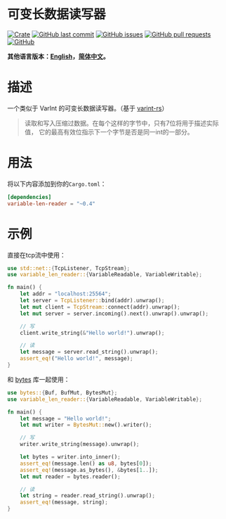 # 可变长数据读写器

[![Crate](https://img.shields.io/crates/v/variable-len-reader.svg)](https://crates.io/crates/variable-len-reader)
[![GitHub last commit](https://img.shields.io/github/last-commit/xuxiaocheng0201/variable-len-reader)](https://github.com/xuxiaocheng0201/variable-len-reader/commits/master)
[![GitHub issues](https://img.shields.io/github/issues-raw/xuxiaocheng0201/variable-len-reader)](https://github.com/xuxiaocheng0201/variable-len-reader/issues)
[![GitHub pull requests](https://img.shields.io/github/issues-pr/xuxiaocheng0201/variable-len-reader)](https://github.com/xuxiaocheng0201/variable-len-reader/pulls)
[![GitHub](https://img.shields.io/github/license/xuxiaocheng0201/variable-len-reader)](https://github.com/xuxiaocheng0201/variable-len-reader/blob/master/LICENSE)

**其他语言版本：[English](README.md)，[简体中文](README_zh.md)。**

# 描述

一个类似于 VarInt 的可变长数据读写器。（基于 [varint-rs](https://crates.io/crates/varint-rs)）

>读取和写入压缩过数据。在每个这样的字节中，只有7位将用于描述实际值，
它的最高有效位指示下一个字节是否是同一int的一部分。


# 用法

将以下内容添加到你的`Cargo.toml`：

```toml
[dependencies]
variable-len-reader = "~0.4"
```


# 示例

直接在tcp流中使用：

```rust
use std::net::{TcpListener, TcpStream};
use variable_len_reader::{VariableReadable, VariableWritable};

fn main() {
    let addr = "localhost:25564";
    let server = TcpListener::bind(addr).unwrap();
    let mut client = TcpStream::connect(addr).unwrap();
    let mut server = server.incoming().next().unwrap().unwrap();

    // 写
    client.write_string(&"Hello world!").unwrap();

    // 读
    let message = server.read_string().unwrap();
    assert_eq!("Hello world!", message);
}
```

和 [bytes](https://crates.io/crates/bytes) 库一起使用：

```rust
use bytes::{Buf, BufMut, BytesMut};
use variable_len_reader::{VariableReadable, VariableWritable};

fn main() {
    let message = "Hello world!";
    let mut writer = BytesMut::new().writer();

    // 写
    writer.write_string(message).unwrap();

    let bytes = writer.into_inner();
    assert_eq!(message.len() as u8, bytes[0]);
    assert_eq!(message.as_bytes(), &bytes[1..]);
    let mut reader = bytes.reader();

    // 读
    let string = reader.read_string().unwrap();
    assert_eq!(message, string);
}
```
